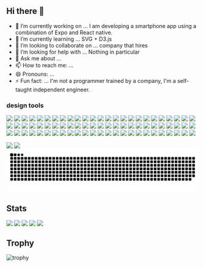 ## Hi there 👋
- 🔭 I’m currently working on ... I am developing a smartphone app using a combination of Expo and React native.
- 🌱 I’m currently learning ... SVG + D3.js
- 👯 I’m looking to collaborate on ... company that hires
- 🤔 I’m looking for help with ... Nothing in particular
- 💬 Ask me about ...
- 📫 How to reach me: ... 
- 😄 Pronouns: ...
- ⚡ Fun fact: ... I'm not a programmer trained by a company, I'm a self-taught independent engineer.

###   design tools                                                                     
<img src="https://img.shields.io/badge/-Adobe%20illustrator-FF7C00.svg?logo=adobe-illustrator&style=plastic">
<img src="https://img.shields.io/badge/-Adobe%20lightroom%20cc-3DF0F0.svg?logo=adobe-lightroom-cc&style=plastic">
<img src="https://img.shields.io/badge/-Adobe%20photoshop-00C8FF.svg?logo=adobe-photoshop&style=plastic">
<img src="https://img.shields.io/badge/-Adobe%20premiere-EA77FF.svg?logo=adobe-premiere&style=plastic">
<img src="https://img.shields.io/badge/-Adobe%20xd-FF2BC2.svg?logo=adobe-xd&style=plastic">
<img src="https://img.shields.io/badge/-Atom-66595C.svg?logo=atom&style=plastic">
<img src="https://img.shields.io/badge/-Babel-F9DC3E.svg?logo=babel&style=plastic">
<img src="https://img.shields.io/badge/-Bootstrap-563D7C.svg?logo=bootstrap&style=plastic">
<img src="https://img.shields.io/badge/-Css3-1572B6.svg?logo=css3&style=plastic">
<img src="https://img.shields.io/badge/-D3.js-F9A03C.svg?logo=d3.js&style=plastic">
<img src="https://img.shields.io/badge/-Discord-7289DA.svg?logo=discord&style=plastic">
<img src="https://img.shields.io/badge/-Docker-1488C6.svg?logo=docker&style=plastic">
<img src="https://img.shields.io/badge/-Duckduckgo-DE5833.svg?logo=duckduckgo&style=plastic">
<img src="https://img.shields.io/badge/-Evernote-00A82D.svg?logo=evernote&style=plastic">
<img src="https://img.shields.io/badge/-Facebook-4172B8.svg?logo=facebook&style=plastic">
<img src="https://img.shields.io/badge/-Fedora-294172.svg?logo=fedora&style=plastic">
<img src="https://img.shields.io/badge/-Filezilla-BF0000.svg?logo=filezilla&style=plastic">
<img src="https://img.shields.io/badge/-Gatsby-663399.svg?logo=gatsby&style=plastic">
<img src="https://img.shields.io/badge/-Git-F05032.svg?logo=git&style=plastic">
<img src="https://img.shields.io/badge/-Github-181717.svg?logo=github&style=plastic">
<img src="https://img.shields.io/badge/-Gmail-D14836.svg?logo=gmail&style=plastic">
<img src="https://img.shields.io/badge/-Google-4285F4.svg?logo=google&style=plastic">
<img src="https://img.shields.io/badge/-Google%20analytics-FFC107.svg?logo=google-analytics&style=plastic">
<img src="https://img.shields.io/badge/-Google%20chrome-4285F4.svg?logo=google-chrome&style=plastic">
<img src="https://img.shields.io/badge/-Graphql-E10098.svg?logo=graphql&style=plastic">
<img src="https://img.shields.io/badge/-Html5-E34F26.svg?logo=html5&style=plastic">
<img src="https://img.shields.io/badge/-Instagram-E4405F.svg?logo=instagram&style=plastic">
<img src="https://img.shields.io/badge/-Intel-0071C5.svg?logo=intel&style=plastic">
<img src="https://img.shields.io/badge/-Intellijidea-000000.svg?logo=intellijidea&style=plastic">
<img src="https://img.shields.io/badge/-Javascript-F7DF1E.svg?logo=javascript&style=plastic">
<img src="https://img.shields.io/badge/-Json-000000.svg?logo=json&style=plastic">
<img src="https://img.shields.io/badge/-Line-00C300.svg?logo=line&style=plastic">
<img src="https://img.shields.io/badge/-Linux-FCC624.svg?logo=linux&style=plastic">
<img src="https://img.shields.io/badge/-Manjaro-35BF5C.svg?logo=manjaro&style=plastic">
<img src="https://img.shields.io/badge/-Markdown-000000.svg?logo=markdown&style=plastic">
<img src="https://img.shields.io/badge/-Microsoft-666666.svg?logo=microsoft&style=plastic">
<img src="https://img.shields.io/badge/-Mozilla-000000.svg?logo=mozilla&style=plastic">
<img src="https://img.shields.io/badge/-Mozillafirefox-FF9400.svg?logo=mozillafirefox&style=plastic">
<img src="https://img.shields.io/badge/-Netflix-E50914.svg?logo=netflix&style=plastic">
<img src="https://img.shields.io/badge/-Netlify-00C7B7.svg?logo=netlify&style=plastic">
<img src="https://img.shields.io/badge/-Next.js-000000.svg?logo=next.js&style=plastic">
<img src="https://img.shields.io/badge/-Nginx-269539.svg?logo=nginx&style=plastic">
<img src="https://img.shields.io/badge/-Nintendo-8F8F8F.svg?logo=nintendo&style=plastic">
<img src="https://img.shields.io/badge/-Node.js-339933.svg?logo=node.js&style=plastic">
<img src="https://img.shields.io/badge/-Npm-CB3837.svg?logo=npm&style=plastic">
<img src="https://img.shields.io/badge/-Nvidia-76B900.svg?logo=nvidia&style=plastic">
<img src="https://img.shields.io/badge/-Opensuse-73BA25.svg?logo=opensuse&style=plastic">
<img src="https://img.shields.io/badge/-Paypal-00457C.svg?logo=paypal&style=plastic">
<img src="https://img.shields.io/badge/-Raspberrypi-C51A4A.svg?logo=raspberrypi&style=plastic">
<img src="https://img.shields.io/badge/-React-61DAFB.svg?logo=react&style=plastic">
<img src="https://img.shields.io/badge/-Reddit-FF4500.svg?logo=reddit&style=plastic">
<img src="https://img.shields.io/badge/-Redux-764ABC.svg?logo=redux&style=plastic">
<img src="https://img.shields.io/badge/-Safari-000000.svg?logo=safari&style=plastic">
<img src="https://img.shields.io/badge/-Sass-CC6699.svg?logo=sass&style=plastic">
<img src="https://img.shields.io/badge/-Skype-00AFF0.svg?logo=skype&style=plastic">
<img src="https://img.shields.io/badge/-Slack-4A154B.svg?logo=slack&style=plastic">
<img src="https://img.shields.io/badge/-Stackoverflow-FE7A16.svg?logo=stackoverflow&style=plastic">
<img src="https://img.shields.io/badge/-Steam-000000.svg?logo=steam&style=plastic">
<img src="https://img.shields.io/badge/-Telegram-2CA5E0.svg?logo=telegram&style=plastic">
<img src="https://img.shields.io/badge/-Tor-7E4798.svg?logo=tor&style=plastic">
<img src="https://img.shields.io/badge/-Twitter-1DA1F2.svg?logo=twitter&style=plastic">
<img src="https://img.shields.io/badge/-Typescript-007ACC.svg?logo=typescript&style=plastic">
<img src="https://img.shields.io/badge/-Ubisoft-000000.svg?logo=ubisoft&style=plastic">
<img src="https://img.shields.io/badge/-Ubuntu-E95420.svg?logo=ubuntu&style=plastic">
<img src="https://img.shields.io/badge/-Udemy-EC5252.svg?logo=udemy&style=plastic">
<img src="https://img.shields.io/badge/-Webpack-8DD6F9.svg?logo=webpack&style=plastic">
<img src="https://img.shields.io/badge/-Webstorm-00CDD7.svg?logo=webstorm&style=plastic">
<img src="https://img.shields.io/badge/-Wikipedia-000000.svg?logo=wikipedia&style=plastic">
<img src="https://img.shields.io/badge/-Windows-0078D6.svg?logo=windows&style=plastic">
<img src="https://img.shields.io/badge/-Wordpress-21759B.svg?logo=wordpress&style=plastic">
<img src="https://img.shields.io/badge/-Xcode-1575F9.svg?logo=xcode&style=plastic">
<img src="https://img.shields.io/badge/-Yahoo-440099.svg?logo=yahoo&style=plastic">
<img src="https://img.shields.io/badge/-Yandex-FF0000.svg?logo=yandex&style=plastic">
<img src="https://img.shields.io/badge/-Yarn-2C8EBB.svg?logo=yarn&style=plastic">
<img src="https://img.shields.io/badge/-Youtube-FF0000.svg?logo=youtube&style=plastic">



![](https://komarev.com/ghpvc/?username=tatsuoNakano)
![](https://img.shields.io/github/followers/tatsuoNakano?label=follow&logo=github&style=flat)
![](https://raw.githubusercontent.com/tatsuoNakano/tatsuoNakano/output/github-contribution-grid-snake.svg)





## Stats
![](http://github-profile-summary-cards.vercel.app/api/cards/profile-details?username=tatsuoNakano&theme=gruvbox)
![](http://github-profile-summary-cards.vercel.app/api/cards/repos-per-language?username=tatsuoNakano&theme=gruvbox)
![](http://github-profile-summary-cards.vercel.app/api/cards/most-commit-language?username=tatsuoNakano&theme=gruvbox)
![](http://github-profile-summary-cards.vercel.app/api/cards/stats?username=tatsuoNakano&theme=gruvbox)
![](http://github-profile-summary-cards.vercel.app/api/cards/productive-time?username=tatsuoNakano&theme=gruvbox&utcOffset=9)

## Trophy
![trophy](https://github-profile-trophy.vercel.app/?username=Keichan15&theme=gruvbox)



